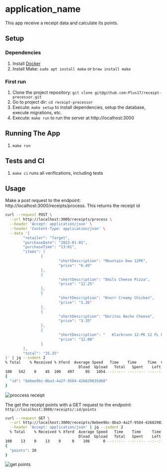 # application_name

This app receive a receipt data and calculate its points.
## Setup

### Dependencies

1. Install [Docker](https://www.docker.com/products/docker-desktop)
2. Install Make: `sudo apt install make` or `brew install make`

### First run

1. Clone the project repository: `git clone git@github.com:Plus17/receipt-processor.git`
2. Go to project dir: `cd receipt-processor`
3. Execute: `make setup` to install dependencies, setup the database, execute migrations, etc.
4. Execute: `make run` to run the server at http://localhost:3000


## Running The App

1. `make run`

## Tests and CI

1. `make ci` runs all verifications, including tests


## Usage

Make a post request to the endpoint: http://localhost:3000/receipts/process. This returns the receipt id 

```bash
curl --request POST \
  --url http://localhost:3000/receipts/process \
  --header 'Accept: application/json' \
  --header 'Content-Type: application/json' \
  --data '{
        "retailer": "Target",
        "purchaseDate": "2022-01-01",
        "purchaseTime": "13:01",
        "items": [
                {
                        "shortDescription": "Mountain Dew 12PK",
                        "price": "6.49"
                },
                {
                        "shortDescription": "Emils Cheese Pizza",
                        "price": "12.25"
                },
                {
                        "shortDescription": "Knorr Creamy Chicken",
                        "price": "1.26"
                },
                {
                        "shortDescription": "Doritos Nacho Cheese",
                        "price": "3.35"
                },
                {
                        "shortDescription": "   Klarbrunn 12-PK 12 FL OZ  ",
                        "price": "12.00"
                }
        ],
        "total": "35.35"
}' | jq --indent 2
% Total    % Received % Xferd  Average Speed   Time    Time     Time  Current
                                 Dload  Upload   Total   Spent    Left  Speed
100   542    0    45  100   497     95   1054 --:--:-- --:--:-- --:--:--  1160
{
  "id": "8ebee9bc-0ba3-4a2f-9584-426829835d60"
}
```

![proccess receipt](https://github.com/Plus17/receipt-processor/assets/8551125/377aa03a-e883-483c-8563-9c0b9af4e1c8)

The get the receipt points with a GET request to the endpoint: `http://localhost:3000/receipts/:id/points`

```bash
curl --request GET \
  --url http://localhost:3000/receipts/8ebee9bc-0ba3-4a2f-9584-426829835d60/points \
  --header 'Accept: application/json' | jq --indent 2
  % Total    % Received % Xferd  Average Speed   Time    Time     Time  Current
                                 Dload  Upload   Total   Spent    Left  Speed
100    13    0    13    0     0    106      0 --:--:-- --:--:-- --:--:--   114
{
  "points": 28
}
```

![get points](https://github.com/Plus17/receipt-processor/assets/8551125/15e7486e-58b0-42f5-a992-b67fd3f7322c)
